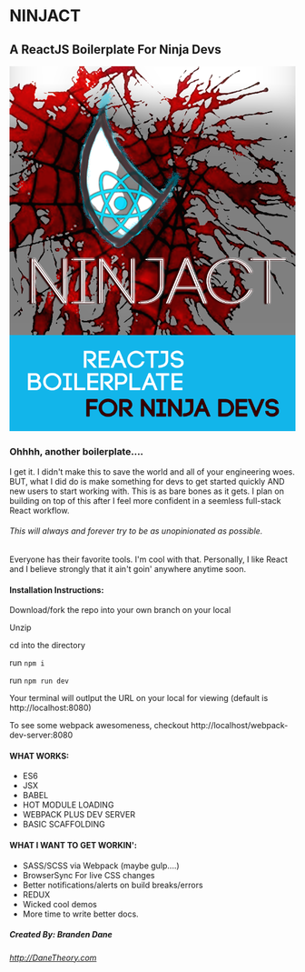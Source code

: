 # NINJACT
## A ReactJS Boilerplate For Ninja Devs
<img src="https://raw.githubusercontent.com/DaneTheory/ninjact/master/src/public/images/ninjact.png" />

### Ohhhh, another boilerplate....
<p>I get it. I didn't make this to save the world and all of your engineering woes. BUT, what I did do is make something for devs to get started quickly AND new users to start working with. This is as bare bones as it gets. I plan on building on top of this after I feel more confident in a seemless full-stack React workflow.</p>

###### This will always and forever try to be as unopinionated as possible.
<p>Everyone has their favorite tools. I'm cool with that. Personally, I like React and I believe strongly that it ain't goin' anywhere anytime soon.</p>

#### Installation Instructions:
<p>Download/fork the repo into your own branch on your local</p>
<p>Unzip</p>
<p>cd into the directory</p>
<p>run <code>npm i</code></p>
<p>run <code>npm run dev</code></p>
<p>Your terminal will outlput the URL on your local for viewing (default is http://localhost:8080)</p>
<p>To see some webpack awesomeness, checkout http://localhost/webpack-dev-server:8080</p>
  
#### WHAT WORKS:
  <ul>
    <li>ES6</li>
    <li>JSX</li>
    <li>BABEL</li>
    <li>HOT MODULE LOADING</li>
    <li>WEBPACK PLUS DEV SERVER</li>
    <li>BASIC SCAFFOLDING</li>
  </ul>

#### WHAT I WANT TO GET WORKIN':
  <ul>
    <li>SASS/SCSS via Webpack (maybe gulp....)</li>
    <li>BrowserSync For live CSS changes</li>
    <li>Better notifications/alerts on build breaks/errors</li>
    <li>REDUX</li>
    <li>Wicked cool demos</li>
    <li>More time to write better docs.</li>
  </ul>

##### Created By: Branden Dane
###### http://DaneTheory.com
